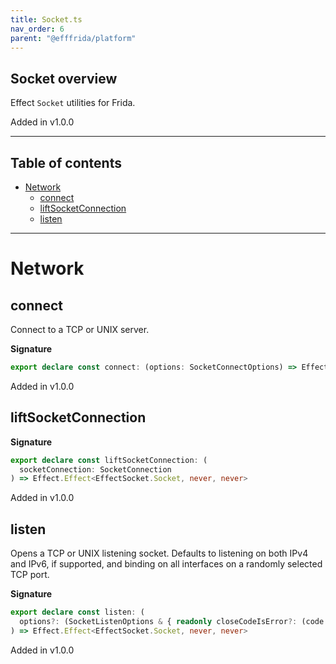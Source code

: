```yaml
---
title: Socket.ts
nav_order: 6
parent: "@efffrida/platform"
---
```


## Socket overview

Effect `Socket` utilities for Frida.

Added in v1.0.0

---

<h2 class="text-delta">Table of contents</h2>

- [Network](#network)
  - [connect](#connect)
  - [liftSocketConnection](#liftsocketconnection)
  - [listen](#listen)

---

# Network

## connect

Connect to a TCP or UNIX server.

**Signature**

```ts
export declare const connect: (options: SocketConnectOptions) => Effect.Effect<EffectSocket.Socket, never, never>
```

Added in v1.0.0

## liftSocketConnection

**Signature**

```ts
export declare const liftSocketConnection: (
  socketConnection: SocketConnection
) => Effect.Effect<EffectSocket.Socket, never, never>
```

Added in v1.0.0

## listen

Opens a TCP or UNIX listening socket. Defaults to listening on both IPv4 and
IPv6, if supported, and binding on all interfaces on a randomly selected TCP
port.

**Signature**

```ts
export declare const listen: (
  options?: (SocketListenOptions & { readonly closeCodeIsError?: (code: number) => boolean }) | undefined
) => Effect.Effect<EffectSocket.Socket, never, never>
```

Added in v1.0.0
